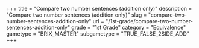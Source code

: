 +++
title = "Compare two number sentences (addition only)"
description = "Compare two number sentences (addition only)"
slug = "compare-two-number-sentences-addition-only"
url = "/1st-grade/compare-two-number-sentences-addition-only"
grade = "1st Grade"
category = "Equivalence"
gametype = "BRIX_MASTER"
subgametype = "TRUE_FALSE_2SIDE_ADD"
+++